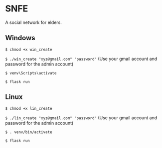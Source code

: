 # SNFE

A social network for elders.

## Windows

`$ chmod +x win_create`

`$ ./win_create "xyz@gmail.com" "password"` (Use your gmail account and password for the admin account)

`$ venv\Scripts\activate`

`$ flask run`

## Linux

`$ chmod +x lin_create`

`$ ./lin_create "xyz@gmail.com" "password"` (Use your gmail account and password for the admin account)

`$ . venv/bin/activate`

`$ flask run`
